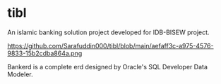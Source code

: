 # tibl
An islamic banking solution project developed for IDB-BISEW project.

https://github.com/Sarafuddin000/tibl/blob/main/aefaff3c-a975-4576-9833-15b2cdba864a.png

Bankerd is a complete erd designed by Oracle's SQL Developer Data Modeler.
